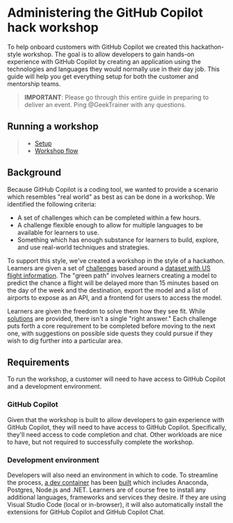 # Administering the GitHub Copilot hack workshop

To help onboard customers with GitHub Copilot we created this hackathon-style workshop. The goal is to allow developers to gain hands-on experience with GitHub Copilot by creating an application using the technologies and languages they would normally use in their day job. This guide will help you get everything setup for both the customer and mentorship teams.

> **IMPORTANT**: Please go through this entire guide in preparing to deliver an event. Ping @GeekTrainer with any questions.

## Running a workshop

> - [Setup](./setup.md)
> - [Workshop flow](./workshop-flow.md)

## Background

Because GitHub Copilot is a coding tool, we wanted to provide a scenario which resembles "real world" as best as can be done in a workshop. We identified the following criteria:

- A set of challenges which can be completed within a few hours.
- A challenge flexible enough to allow for multiple languages to be available for learners to use.
- Something which has enough substance for learners to build, explore, and use real-world techniques and strategies.

To support this style, we've created a workshop in the style of a hackathon. Learners are given a set of [challenges](./content/) based around
a [dataset with US flight information](../data/). The "green path" involves learners creating a model to predict the chance a flight will be delayed
more than 15 minutes based on the day of the week and the destination, export the model and a list of airports to expose as an API, and a frontend for users to access the model.

Learners are given the freedom to solve them how they see fit. While [solutions](./possible-solution/) are provided, there isn't a single "right answer." Each challenge puts forth a core requirement to be completed before moving to the next one, with suggestions on possible side quests they could pursue if they wish to dig further into a particular area.

## Requirements

To run the workshop, a customer will need to have access to GitHub Copilot and a development environment.

### GitHub Copilot

Given that the workshop is built to allow developers to gain experience with GitHub Copilot, they will need to have access to GitHub Copilot. Specifically, they'll need access to code completion and chat. Other workloads are nice to have, but not required to successfully complete the workshop.

### Development environment

Developers will also need an environment in which to code. To streamline the process, [a dev container](https://code.visualstudio.com/docs/devcontainers/containers)
has been [built](./.devcontainer) which includes Anaconda, Postgres, Node.js and .NET. Learners are of course free to install any additional languages, frameworks and
services they desire. If they are using Visual Studio Code (local or in-browser), it will also automatically install the extensions for GitHub Copilot and GitHub Copilot Chat.
